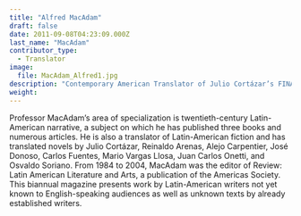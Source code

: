 ```yaml
---
title: "Alfred MacAdam"
draft: false
date: 2011-09-08T04:23:09.000Z
last_name: "MacAdam"
contributor_type:
  - Translator
image:
  file: MacAdam_Alfred1.jpg
description: "Contemporary American Translator of Julio Cortázar’s FINAL EXAM"
weight:
---
```


Professor MacAdam’s area of specialization is twentieth-century Latin-American narrative, a subject on which he has published three books and numerous articles. He is also a translator of Latin-American fiction and has translated novels by Julio Cortázar, Reinaldo Arenas, Alejo Carpentier, José Donoso, Carlos Fuentes, Mario Vargas Llosa, Juan Carlos Onetti, and Osvaldo Soriano. From 1984 to 2004, MacAdam was the editor of Review: Latin American Literature and Arts, a publication of the Americas Society. This biannual magazine presents work by Latin-American writers not yet known to English-speaking audiences as well as unknown texts by already established writers.

